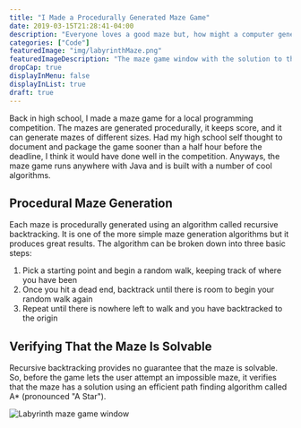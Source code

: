 ```yaml
---
title: "I Made a Procedurally Generated Maze Game"
date: 2019-03-15T21:28:41-04:00
description: "Everyone loves a good maze but, how might a computer generate one. Well, you can generate a maze using a simple algorithm called recursive backtracking. And yes, the algorithm is as cool as its name."
categories: ["Code"]
featuredImage: "img/labyrinthMaze.png"
featuredImageDescription: "The maze game window with the solution to the maze painted over it"
dropCap: true
displayInMenu: false
displayInList: true
draft: true
---
```


Back in high school, I made a maze game for a local programming competition. The mazes are generated procedurally, it keeps score, and it can generate mazes of different sizes. Had my high school self thought to document and package the game sooner than a half hour before the deadline, I think it would have done well in the competition. Anyways, the maze game runs anywhere with Java and is built with a number of cool algorithms.

## Procedural Maze Generation
Each maze is procedurally generated using an algorithm called recursive backtracking. It is one of the more simple maze generation algorithms but it produces great results. The algorithm can be broken down into three basic steps:

1. Pick a starting point and begin a random walk, keeping track of where you have been
2. Once you hit a dead end, backtrack until there is room to begin your random walk again
3. Repeat until there is nowhere left to walk and you have backtracked to the origin



## Verifying That the Maze Is Solvable
Recursive backtracking provides no guarantee that the maze is solvable. So, before the game lets the user attempt an impossible maze, it verifies that the maze has a solution using an efficient path finding algorithm called A* (pronounced "A Star").

![Labyrinth maze game window](/img/labyrinth.png)